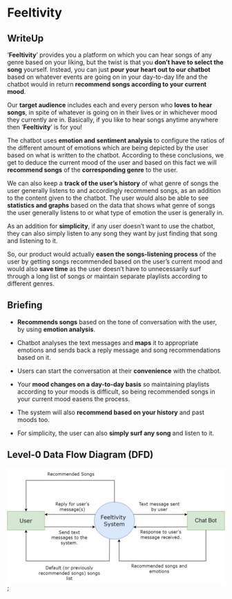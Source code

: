 # Feeltivity

## WriteUp

‘**Feeltivity**’ provides you a platform on which you can hear songs of any genre based on your liking, but the twist is that you **don’t have to select the song** yourself. Instead, you can just **pour your heart out to our chatbot** based on whatever events are going on in your day-to-day life and the chatbot would in return **recommend songs according to your current mood**.

Our **target audience** includes each and every person who **loves to hear songs**, in spite of whatever is going on in their lives or in whichever mood they currently are in. Basically, if you like to hear songs anytime anywhere then ‘**Feeltivity**’ is for you! 

The chatbot uses **emotion and sentiment analysis** to configure the ratios of the different amount of emotions which are being depicted by the user based on what is written to the chatbot. According to these conclusions, we get to deduce the current mood of the user and based on this fact we will **recommend songs** of the **corresponding genre** to the user. 

We can also keep a **track of the user’s history** of what genre of songs the user generally listens to and accordingly recommend songs, as an addition to the content given to the chatbot. The user would also be able to see **statistics and graphs** based on the data that shows what genre of songs the user generally listens to or what type of emotion the user is generally in.

As an addition for **simplicity**, if any user doesn’t want to use the chatbot, they can also simply listen to any song they want by just finding that song and listening to it. 

So, our product would actually **easen the songs-listening process** of the user by getting songs recommended based on the user’s current mood and would also **save time** as the user doesn’t have to unnecessarily surf through a long list of songs or maintain separate playlists according to different genres.


## Briefing

- **Recommends songs** based on the tone of conversation with the user, by using **emotion analysis**.

- Chatbot analyses the text messages and **maps** it to appropriate emotions and sends back a reply message and song recommendations based on it.

- Users can start the conversation at their **convenience** with the chatbot.

- Your **mood changes on a day-to-day basis** so maintaining playlists according to your moods is difficult, so being recommended songs in your current mood easens the process. 

- The system will also **recommend based on your history** and past moods too.

- For simplicity, the user can also **simply surf any song** and listen to it.

## Level-0 Data Flow Diagram (DFD)

![Level_0_DFD](./images/level0_DFD.png);
